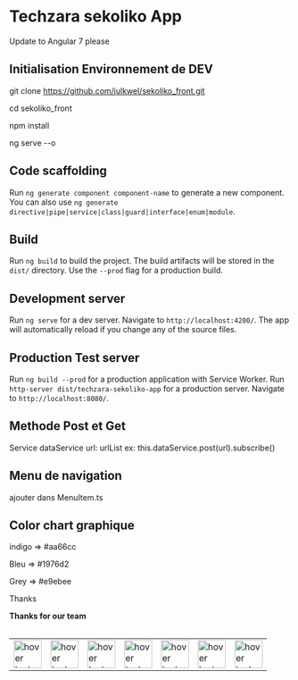# Techzara sekoliko App

Update to Angular 7 please

## Initialisation Environnement de DEV

git clone https://github.com/julkwel/sekoliko_front.git

cd sekoliko_front

npm install

ng serve --o

## Code scaffolding

Run `ng generate component component-name` to generate a new component. You can also use `ng generate directive|pipe|service|class|guard|interface|enum|module`.

## Build

Run `ng build` to build the project. The build artifacts will be stored in the `dist/` directory. Use the `--prod` flag for a production build.

## Development server

Run `ng serve` for a dev server. Navigate to `http://localhost:4200/`.
The app will automatically reload if you change any of the source files.

## Production Test server

Run `ng build --prod` for a production application with Service Worker.
Run `http-server dist/techzara-sekoliko-app` for a production server.
Navigate to `http://localhost:8080/`.

## Methode Post et Get

Service dataService
url: urlList
ex: this.dataService.post(url).subscribe()

## Menu de navigation

ajouter dans MenuItem.ts

## Color chart graphique

indigo => #aa66cc

Bleu => #1976d2

Grey => #e9ebee

Thanks

**Thanks for our team**

<table>
  
  </table>

<table>
    <tr>
        <td><img src="https://avatars3.githubusercontent.com/u/32259364?s=400&v=4" style="float: left" width="50" height="50" title="hover text"></td>
        <td><img src="https://avatars1.githubusercontent.com/u/35923219?s=400&v=4" style="float: left" width="50" height="50" title="hover text"></td>
        <td><img src="https://avatars1.githubusercontent.com/u/21168538?s=400&v=4" style="float: left" width="50" height="50" title="hover text"></td>
        <td><img src="https://avatars1.githubusercontent.com/u/30557565?s=460&v=4" style="float: left" width="50" height="50" title="hover text"></td>
        <td><img src="https://avatars2.githubusercontent.com/u/13257963?s=400&v=4" style="float: left" width="50" height="50" title="hover text"></td>
        <td><img src="https://avatars2.githubusercontent.com/u/45004342?s=460&v=4" style="float: left" width="50" height="50" title="hover text"></td>
        <td><img src="https://avatars1.githubusercontent.com/u/44327690?s=460&v=4" style="float: left" width="50" height="50" title="hover text"></td>
    </tr>
</table>

